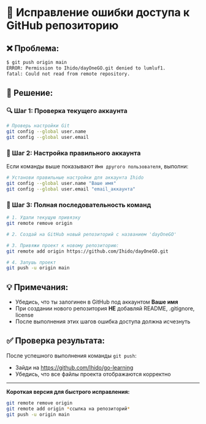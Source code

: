 # 🔧 Исправление ошибки доступа к GitHub репозиторию

## ❌ Проблема:
```bash
$ git push origin main
ERROR: Permission to Ihido/dayOneGO.git denied to lumluf1.
fatal: Could not read from remote repository.
```

## 🎯 Решение:

### 🔍 Шаг 1: Проверка текущего аккаунта
```bash
# Проверь настройки Git
git config --global user.name
git config --global user.email
```

### 🔧 Шаг 2: Настройка правильного аккаунта
Если команды выше показывают `Имя другого пользователя`, выполни:
```bash
# Установи правильные настройки для аккаунта Ihido
git config --global user.name "Ваше имя"
git config --global user.email "email_аккаунта"
```

### 🚀 Шаг 3: Полная последовательность команд
```bash
# 1. Удали текущую привязку
git remote remove origin

# 2. Создай на GitHub новый репозиторий с названием 'dayOneGO'

# 3. Привяжи проект к новому репозиторию:
git remote add origin https://github.com/Ihido/dayOneGO.git

# 4. Запушь проект
git push -u origin main
```

## 💡 Примечания:

- Убедись, что ты залогинен в GitHub под аккаунтом **Ваше имя**
- При создании нового репозитория **НЕ** добавляй README, .gitignore, license
- После выполнения этих шагов ошибка доступа должна исчезнуть

## ✅ Проверка результата:
После успешного выполнения команды `git push`:
- Зайди на https://github.com/Ihido/go-learning
- Убедись, что все файлы проекта отображаются корректно

---

**Короткая версия для быстрого исправления:**
```bash
git remote remove origin
git remote add origin *ссылка на репозиторий*
git push -u origin main
```